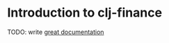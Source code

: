 # Introduction to clj-finance

TODO: write [great documentation](http://jacobian.org/writing/what-to-write/)
